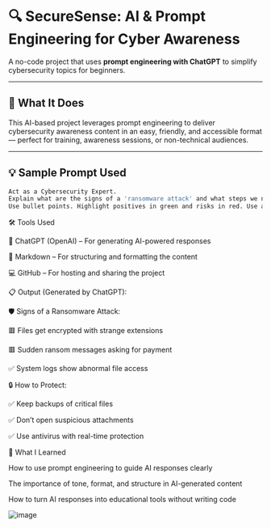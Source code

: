 # 🔍 SecureSense: AI & Prompt Engineering for Cyber Awareness

A no-code project that uses **prompt engineering with ChatGPT** to simplify cybersecurity topics for beginners.

---

## 📌 What It Does

This AI-based project leverages prompt engineering to deliver cybersecurity awareness content in an easy, friendly, and accessible format — perfect for training, awareness sessions, or non-technical audiences.

---

## 💡 Sample Prompt Used

```bash
Act as a Cybersecurity Expert. 
Explain what are the signs of a 'ransomware attack' and what steps we need to take to protect our system. 
Use bullet points. Highlight positives in green and risks in red. Use a friendly, short tone.

```


🛠️ Tools Used

🤖 ChatGPT (OpenAI) – For generating AI-powered responses

📝 Markdown – For structuring and formatting the content

💻 GitHub – For hosting and sharing the project


📋 Output (Generated by ChatGPT):


🛡️ Signs of a Ransomware Attack:

🟥 Files get encrypted with strange extensions

🟥 Sudden ransom messages asking for payment

✅ System logs show abnormal file access


🔒 How to Protect:

✅ Keep backups of critical files

✅ Don’t open suspicious attachments

✅ Use antivirus with real-time protection


📖 What I Learned

How to use prompt engineering to guide AI responses clearly

The importance of tone, format, and structure in AI-generated content

How to turn AI responses into educational tools without writing code

![image](https://github.com/user-attachments/assets/e83b4516-1862-4ff6-8950-36a9f699bf8b)

